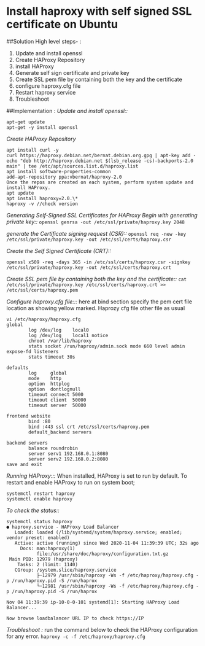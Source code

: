 # Install haproxy with self signed SSL certificate on Ubuntu
##Solution High level steps- :
1.	Update and install openssl
2.	Create HAProxy Repository
3.	install HAProxy
4.	Generate self sign certificate and private key
5.	Create SSL pem file by containing both the key and the certificate
6.	configure haproxy.cfg file
7.	Restart haproxy service 
8.	Troubleshoot 

##Implementation :
*Update and install openssl::*
```
apt-get update
apt-get -y install openssl
```

*Create HAProxy Repository*
```
apt install curl -y
curl https://haproxy.debian.net/bernat.debian.org.gpg | apt-key add -
echo "deb http://haproxy.debian.net $(lsb_release -cs)-backports-2.0 main" | tee /etc/apt/sources.list.d/haproxy.list
apt install software-properties-common
add-apt-repository ppa:vbernat/haproxy-2.0
Once the repos are created on each system, perform system update and install HAProxy.
apt update
apt install haproxy=2.0.\*
haproxy -v //check version
```

*Generating Self-Signed SSL Certificates for HAProxy Begin with generating private key::*
`openssl genrsa -out /etc/ssl/private/haproxy.key 2048`

*generate the Certificate signing request (CSR)::*
`openssl req -new -key /etc/ssl/private/haproxy.key -out /etc/ssl/certs/haproxy.csr`

*Create the Self Signed Certificate (CRT)::*
```
openssl x509 -req -days 365 -in /etc/ssl/certs/haproxy.csr -signkey /etc/ssl/private/haproxy.key -out /etc/ssl/certs/haproxy.crt
```
*Create SSL pem file by containing both the key and the certificate::*
`cat /etc/ssl/private/haproxy.key /etc/ssl/certs/haproxy.crt >> /etc/ssl/certs/haproxy.pem`

*Configure haproxy.cfg file:::*
here at bind section specify the pem cert file location as showing yellow marked. Haprozy cfg file other file as usual 
```
vi /etc/haproxy/haproxy.cfg
global
        log /dev/log    local0
        log /dev/log    local1 notice
        chroot /var/lib/haproxy
        stats socket /run/haproxy/admin.sock mode 660 level admin expose-fd listeners
        stats timeout 30s

defaults
        log     global
        mode    http
        option  httplog
        option  dontlognull
        timeout connect 5000
        timeout client  50000
        timeout server  50000

frontend website
        bind :80
        bind :443 ssl crt /etc/ssl/certs/haproxy.pem
        default_backend servers

backend servers
        balance roundrobin
        server serv1 192.168.0.1:8080
        server serv2 192.168.0.2:8080
save and exit
```
*Running HAProxy:::*
When installed, HAProxy is set to run by default. To restart and enable HAProxy to run on system boot;
```
systemctl restart haproxy
systemctl enable haproxy
```
*To check the status::*
```
systemctl status haproxy
● haproxy.service - HAProxy Load Balancer
   Loaded: loaded (/lib/systemd/system/haproxy.service; enabled; vendor preset: enabled)
   Active: active (running) since Wed 2020-11-04 11:39:39 UTC; 32s ago
     Docs: man:haproxy(1)
           file:/usr/share/doc/haproxy/configuration.txt.gz
 Main PID: 12979 (haproxy)
    Tasks: 2 (limit: 1140)
   CGroup: /system.slice/haproxy.service
           ├─12979 /usr/sbin/haproxy -Ws -f /etc/haproxy/haproxy.cfg -p /run/haproxy.pid -S /run/haprox
           └─12981 /usr/sbin/haproxy -Ws -f /etc/haproxy/haproxy.cfg -p /run/haproxy.pid -S /run/haprox

Nov 04 11:39:39 ip-10-0-0-101 systemd[1]: Starting HAProxy Load Balancer...

Now browse loadbalancer URL IP to check https://IP
```
*Troubleshoot :*
run the command below to check the HAProxy configuration for any error.
`haproxy -c -f /etc/haproxy/haproxy.cfg`


